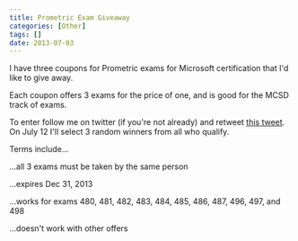 ```yaml
---
title: Prometric Exam Giveaway
categories: [Other]
tags: []
date: 2013-07-03
---
```


I have three coupons for Prometric exams for Microsoft certification that I&#39;d like to give away.


Each coupon offers 3 exams for the price of one, and is good for the MCSD track of exams.

To enter follow me on twitter (if you&#39;re not already) and retweet [this tweet](https://twitter.com/codefoster/status/352515149342580737). On July 12 I&#39;ll select 3 random winners from all who qualify.

Terms include...

...all 3 exams must be taken by the same person

...expires Dec 31, 2013

...works for exams 480, 481, 482, 483, 484, 485, 486, 487, 496, 497, and 498

...doesn&#39;t work with other offers
